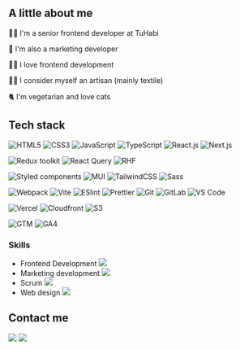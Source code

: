 ## A little about me

👩‍💻 I'm a senior frontend developer at TuHabi

🎯 I'm also a marketing developer

🤷‍♀️ I love frontend development

👩‍🎨 I consider myself an artisan (mainly textile)

🐈 I'm vegetarian and love cats

## Tech stack

![HTML5](https://img.shields.io/badge/-HTML5-%23E44D27?style=plastic&logo=html5&logoColor=ffffff)
![CSS3](https://img.shields.io/badge/-CSS3-%231572B6?style=plastic&logo=css3)
![JavaScript](https://img.shields.io/badge/-JavaScript-%23F7DF1C?style=plastic&logo=javascript&logoColor=000000&labelColor=%23F7DF1C&color=%23FFCE5A)
![TypeScript](https://img.shields.io/badge/-TypeScript-007ACC?style=plastic&logo=typescript&logoColor=white)
![React.js](https://img.shields.io/badge/-React.js-%23282C34?style=plastic&logo=react)
![Next.js](https://img.shields.io/badge/-Next.js-%23000000?style=plastic&logo=nextdotjs)

![Redux toolkit](https://img.shields.io/badge/-Redux_Toolkit-%23000000?style=plastic&logo=redux&color=764BBC)
![React Query](https://img.shields.io/badge/-React_Query-%23000000?style=plastic&logo=reactquery&color=000)
![RHF](https://img.shields.io/badge/-React_Hook_Form-%23000000?style=plastic&logo=reacthookform&color=081228)

![Styled components](https://img.shields.io/badge/-Styled_Components-%23000000?style=plastic&logo=styled-components&color=F368D6&logoColor=fff)
![MUI](https://img.shields.io/badge/-MUI-%23000000?style=plastic&logo=mui&color=000)
![TailwindCSS](https://img.shields.io/badge/-TailwindCSS-%231a202c?style=plastic&logo=tailwind-css)
![Sass](https://img.shields.io/badge/-Sass-%23CC6699?style=plastic&logo=sass&logoColor=ffffff)

![Webpack](https://img.shields.io/badge/-Webpack-%232C3A42?style=plastic&logo=webpack)
![Vite](https://img.shields.io/badge/-Vite-%23646CFF?style=plastic&logo=vite&logoColor=ffffff)
![ESlint](https://img.shields.io/badge/-ESLint-%234B32C3?style=plastic&logo=eslint)
![Prettier](https://img.shields.io/badge/-Prettier-%23F7B93E?style=plastic&logo=prettier&logoColor=ffffff)
![Git](https://img.shields.io/badge/-Git-%23F05032?style=plastic&logo=git&logoColor=%23ffffff)
![GitLab](https://img.shields.io/badge/-GitLab-FCA121?style=plastic&logo=gitlab)
![VS Code](https://img.shields.io/badge/-VSCode-%23007ACC?style=plastic&logo=visual-studio-code)

![Vercel](https://img.shields.io/badge/-Vercel-%23ffffff?style=plastic&logo=vercel&logoColor=000000)
![Cloudfront](https://img.shields.io/badge/-Cloudfront-%23000000?style=plastic&logo=amazonaws&color=FF9900)
![S3](https://img.shields.io/badge/-Amazon_S3-%23000000?style=plastic&logo=amazons3&color=000)

![GTM](https://img.shields.io/badge/-Google_Tag_Manager-%23000000?style=plastic&logo=googletagmanager&color=4285F3)
![GA4](https://img.shields.io/badge/-Google_Analytics_4-%23000000?style=plastic&logo=googleanalytics&color=000)

### Skills
* Frontend Development ![](https://geps.dev/progress/90?dangerColor=9C3587&warningColor=E53F71&successColor=3F1651)
* Marketing development ![](https://geps.dev/progress/70?dangerColor=9C3587&warningColor=E53F71&successColor=3F1651)
* Scrum ![](https://geps.dev/progress/60?dangerColor=9C3587&warningColor=E53F71&successColor=3F1651)
* Web design ![](https://geps.dev/progress/50?dangerColor=9C3587&warningColor=E53F71&successColor=3F1651)


## Contact me
[![](https://img.shields.io/badge/-karenamicone-%23000000?style=social&logo=linkedin)](https://www.linkedin.com/in/karen-amicone/)
[![](https://img.shields.io/website?color=A37891&style=plastic&up_message=karenamicone.com&url=https%3A%2F%2Fkarenamicone.com)](https://www.karenamicone.com)

